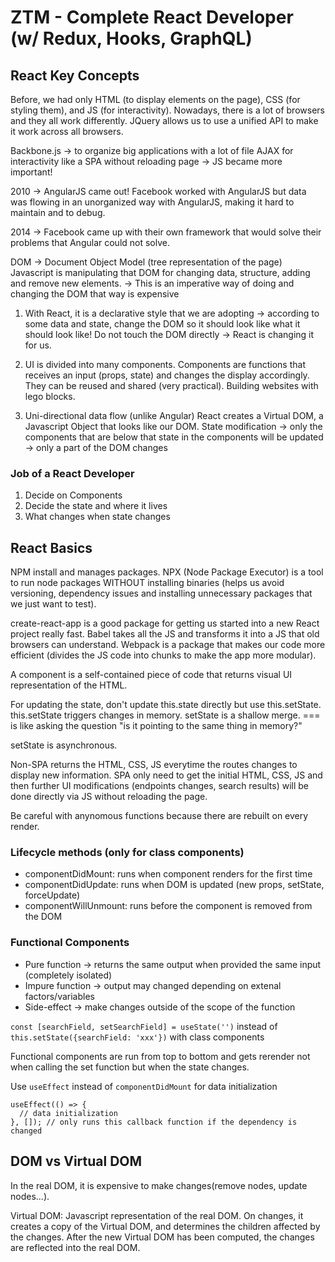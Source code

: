 # ZTM - Complete React Developer (w/ Redux, Hooks, GraphQL)

## React Key Concepts
Before, we had only HTML (to display elements on the page), CSS (for styling them), and JS (for interactivity).
Nowadays, there is a lot of browsers and they all work differently. JQuery allows us to use a unified API to make it work across all browsers.

Backbone.js -> to organize big applications with a lot of file
AJAX for interactivity like a SPA without reloading page -> JS became more important!

2010 -> AngularJS came out!
Facebook worked with AngularJS but data was flowing in an unorganized way with AngularJS, making it hard to maintain and to debug.

2014 -> Facebook came up with their own framework that would solve their problems that Angular could not solve.

DOM -> Document Object Model (tree representation of the page)
Javascript is manipulating that DOM for changing data, structure, adding and remove new elements. 
-> This is an imperative way of doing and changing the DOM that way is expensive

1. With React, it is a declarative style that we are adopting -> according to some data and state, change the DOM so it should look like what it should look like!
  Do not touch the DOM directly -> React is changing it for us.

2. UI is divided into many components.
  Components are functions that receives an input (props, state) and changes the display accordingly.
  They can be reused and shared (very practical). Building websites with lego blocks.

3. Uni-directional data flow (unlike Angular)
  React creates a Virtual DOM, a Javascript Object that looks like our DOM.
  State modification -> only the components that are below that state in the components will be updated -> only a part of the DOM changes 

### Job of a React Developer
1. Decide on Components
2. Decide the state and where it lives
3. What changes when state changes

## React Basics

NPM install and manages packages. 
NPX (Node Package Executor) is a tool to run node packages WITHOUT installing binaries (helps us avoid versioning, dependency issues and installing unnecessary packages that we just want to test).

create-react-app is a good package for getting us started into a new React project really fast.
Babel takes all the JS and transforms it into a JS that old browsers can understand.
Webpack is a package that makes our code more efficient (divides the JS code into chunks to make the app more modular).

A component is a self-contained piece of code that returns visual UI representation of the HTML.

For updating the state, don't update this.state directly but use this.setState. this.setState triggers changes in memory.
setState is a shallow merge.
=== is like asking the question "is it pointing to the same thing in memory?"

setState is asynchronous.

Non-SPA returns the HTML, CSS, JS everytime the routes changes to display new information.
SPA only need to get the initial HTML, CSS, JS and then further UI modifications (endpoints changes, search results) will be done directly via JS without reloading the page.

Be careful with anynomous functions because there are rebuilt on every render.

### Lifecycle methods (only for class components)
- componentDidMount: runs when component renders for the first time
- componentDidUpdate: runs when DOM is updated (new props, setState, forceUpdate)
- componentWillUnmount: runs before the component is removed from the DOM

### Functional Components
- Pure function -> returns the same output when provided the same input (completely isolated)
- Impure function -> output may changed depending on extenal factors/variables
- Side-effect -> make changes outside of the scope of the function

`const [searchField, setSearchField] = useState('')` instead of `this.setState({searchField: 'xxx'})`  with class components

Functional components are run from top to bottom and gets rerender not when calling the set function but when the state changes.

Use `useEffect` instead of `componentDidMount` for data initialization

```
useEffect(() => {
  // data initialization
}, []); // only runs this callback function if the dependency is changed
```

## DOM vs Virtual DOM 
In the real DOM, it is expensive to make changes(remove nodes, update nodes...).

Virtual DOM: Javascript representation of the real DOM.
On changes, it creates a copy of the Virtual DOM, and determines the children affected by the changes.
After the new Virtual DOM has been computed, the changes are reflected into the real DOM. 
